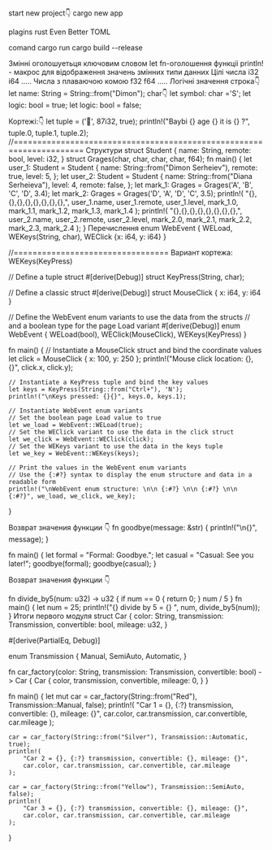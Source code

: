 start new project👇
cargo new app

plagins
rust
Even Better TOML

comand
cargo run
cargo build --release

Змінні
оголошуетьця ключовим словом let
fn-оголошення функціі
println! - макрос для відображення значень змінних
типи данних
Цілі числа i32 i64 .....
Числа з плаваючою комою f32 f64 .....
Логічні значення
строка👇
let name: String = String::from("Dimon");
char👇
let symbol: char ='S';
let logic: bool = true;
let logic: bool = false;

Кортежі:👇
let tuple = ('👶', 87i32, true);
println!("Baybi {} age {} it is {} ?", tuple.0, tuple.1, tuple.2);
//=====================================================================
Структури
struct Student {
name: String,
remote: bool,
level: i32,
}
struct Grages(char, char, char, char, f64);
fn main() {
let user_1: Student = Student {
name: String::from("Dimon Serheiev"),
remote: true,
level: 5,
};
let user_2: Student = Student {
name: String::from("Diana Serheieva"),
level: 4,
remote: false,
};
let mark_1: Grages = Grages('A', 'B', 'C', 'D', 3.4);
let mark_2: Grages = Grages('D', 'A', 'D', 'C', 3.5);
println!(
"{},{},{},{},{},{},{},{},",
user_1.name, user_1.remote, user_1.level, mark_1.0, mark_1.1, mark_1.2, mark_1.3, mark_1.4
);
println!(
"{},{},{},{},{},{},{},{},",
user_2.name, user_2.remote, user_2.level, mark_2.0, mark_2.1, mark_2.2, mark_2.3, mark_2.4
);
}
Перечислення
enum WebEvent {
WELoad,
WEKeys(String, char),
WEClick {x: i64, y: i64}
}

//=================================
Вариант кортежа: WEKeys(KeyPress)

// Define a tuple struct #[derive(Debug)]
struct KeyPress(String, char);

// Define a classic struct #[derive(Debug)]
struct MouseClick { x: i64, y: i64 }

// Define the WebEvent enum variants to use the data from the structs
// and a boolean type for the page Load variant #[derive(Debug)]
enum WebEvent { WELoad(bool), WEClick(MouseClick), WEKeys(KeyPress) }

fn main() {
// Instantiate a MouseClick struct and bind the coordinate values
let click = MouseClick { x: 100, y: 250 };
println!("Mouse click location: {}, {}", click.x, click.y);

    // Instantiate a KeyPress tuple and bind the key values
    let keys = KeyPress(String::from("Ctrl+"), 'N');
    println!("\nKeys pressed: {}{}", keys.0, keys.1);

    // Instantiate WebEvent enum variants
    // Set the boolean page Load value to true
    let we_load = WebEvent::WELoad(true);
    // Set the WEClick variant to use the data in the click struct
    let we_click = WebEvent::WEClick(click);
    // Set the WEKeys variant to use the data in the keys tuple
    let we_key = WebEvent::WEKeys(keys);

    // Print the values in the WebEvent enum variants
    // Use the {:#?} syntax to display the enum structure and data in a readable form
    println!("\nWebEvent enum structure: \n\n {:#?} \n\n {:#?} \n\n {:#?}", we_load, we_click, we_key);

}

Возврат значения функции 👇
fn goodbye(message: &str) {
println!("\n{}", message);
}

fn main() {
let formal = "Formal: Goodbye.";
let casual = "Casual: See you later!";
goodbye(formal);
goodbye(casual);
}

Возврат значения функции 👇

fn divide_by5(num: u32) -> u32 {
if num == 0 {
return 0;
}
num / 5
}
fn main() {
let num = 25;
println!("{} divide by 5 = {} ", num, divide_by5(num));
}
Итоги первого модуля
struct Car {
color: String,
transmission: Transmission,
convertible: bool,
mileage: u32,
}

#[derive(PartialEq, Debug)]

enum Transmission {
Manual,
SemiAuto,
Automatic,
}

fn car_factory(color: String, transmission: Transmission, convertible: bool) -> Car {
Car {
color,
transmission,
convertible,
mileage: 0,
}
}

fn main() {
let mut car = car_factory(String::from("Red"), Transmission::Manual, false);
println!(
"Car 1 = {}, {:?} transmission, convertible: {}, mileage: {}",
car.color, car.transmission, car.convertible, car.mileage
);

    car = car_factory(String::from("Silver"), Transmission::Automatic, true);
    println!(
        "Car 2 = {}, {:?} transmission, convertible: {}, mileage: {}",
        car.color, car.transmission, car.convertible, car.mileage
    );

    car = car_factory(String::from("Yellow"), Transmission::SemiAuto, false);
    println!(
        "Car 3 = {}, {:?} transmission, convertible: {}, mileage: {}",
        car.color, car.transmission, car.convertible, car.mileage
    );

}
